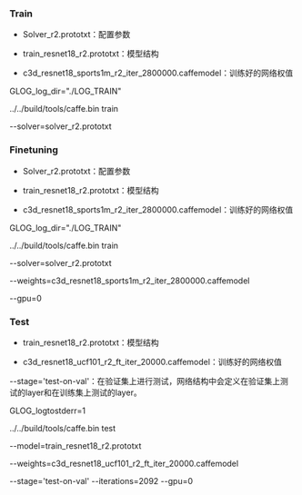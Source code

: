 ### Train

- Solver_r2.prototxt：配置参数

- train_resnet18_r2.prototxt：模型结构

- c3d_resnet18_sports1m_r2_iter_2800000.caffemodel：训练好的网络权值

GLOG_log_dir="./LOG_TRAIN" 

../../build/tools/caffe.bin train 

--solver=solver_r2.prototxt 



### Finetuning

- Solver_r2.prototxt：配置参数

- train_resnet18_r2.prototxt：模型结构

- c3d_resnet18_sports1m_r2_iter_2800000.caffemodel：训练好的网络权值

GLOG_log_dir="./LOG_TRAIN" 

../../build/tools/caffe.bin train 

--solver=solver_r2.prototxt 

--weights=c3d_resnet18_sports1m_r2_iter_2800000.caffemodel 

--gpu=0



### Test



- train_resnet18_r2.prototxt：模型结构

- c3d_resnet18_ucf101_r2_ft_iter_20000.caffemodel：训练好的网络权值

--stage='test-on-val'：在验证集上进行测试，网络结构中会定义在验证集上测试的layer和在训练集上测试的layer。

GLOG_logtostderr=1 

../../build/tools/caffe.bin test 

--model=train_resnet18_r2.prototxt 

--weights=c3d_resnet18_ucf101_r2_ft_iter_20000.caffemodel 

--stage='test-on-val' --iterations=2092 --gpu=0


